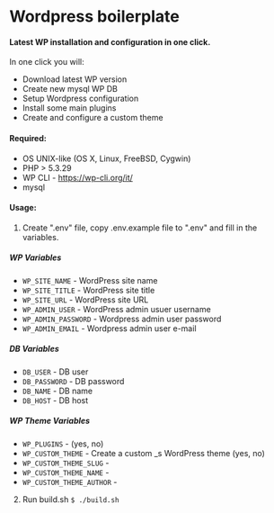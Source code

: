 # Wordpress boilerplate

#### Latest WP installation and configuration in one click.

In one click you will:

- Download latest WP version
- Create new mysql WP DB
- Setup Wordpress configuration
- Install some main plugins
- Create and configure a custom theme

#### Required:

- OS UNIX-like (OS X, Linux, FreeBSD, Cygwin)
- PHP > 5.3.29
- WP CLI - https://wp-cli.org/it/
- mysql

#### Usage:

1. Create ".env" file, copy .env.example file to ".env" and fill in the variables.

##### WP Variables

- `WP_SITE_NAME` - WordPress site name
- `WP_SITE_TITLE` - WordPress site title
- `WP_SITE_URL` - WordPress site URL
- `WP_ADMIN_USER` - WordPress admin usuer username
- `WP_ADMIN_PASSWORD` - Wordpress admin user password
- `WP_ADMIN_EMAIL` - Wordpress admin user e-mail

##### DB Variables

- `DB_USER` - DB user
- `DB_PASSWORD` - DB password
- `DB_NAME` - DB name
- `DB_HOST` - DB host

##### WP Theme Variables

- `WP_PLUGINS` - (yes, no)
- `WP_CUSTOM_THEME` - Create a custom _s WordPress theme (yes, no)
- `WP_CUSTOM_THEME_SLUG` -
- `WP_CUSTOM_THEME_NAME` -
- `WP_CUSTOM_THEME_AUTHOR` -

2. Run build.sh `$ ./build.sh`

